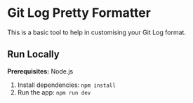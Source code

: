 # Git Log Pretty Formatter

This is a basic tool to help in customising your Git Log format.

## Run Locally

**Prerequisites:**  Node.js

1. Install dependencies:
   `npm install`
2. Run the app:
   `npm run dev`